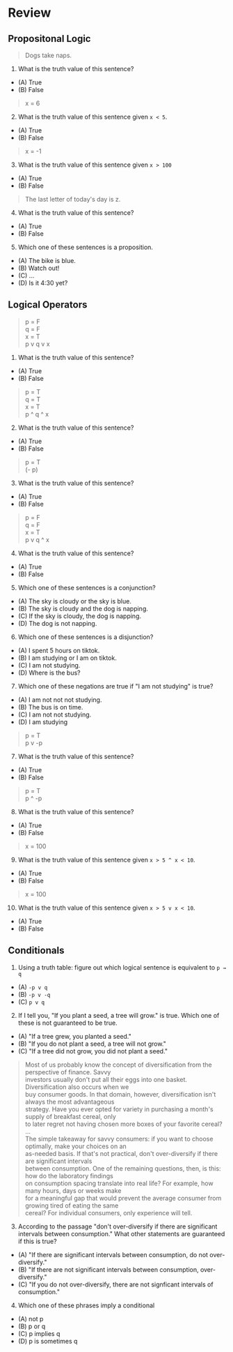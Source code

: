 # Review

## Propositonal Logic

> Dogs take naps.

1. What is the truth value of this sentence?

* (A) True 
* (B) False

> x = 6  

2. What is the truth value of this sentence given `x < 5`.

* (A) True 
* (B) False

> x = -1  

3. What is the truth value of this sentence given `x > 100`

* (A) True 
* (B) False

> The last letter of today's day is z.

4. What is the truth value of this sentence?

* (A) True 
* (B) False

5. Which one of these sentences is a proposition.

* (A) The bike is blue.
* (B) Watch out!
* (C) ...
* (D) Is it 4:30 yet?

## Logical Operators

> p = F  
> q = F  
> x = T  
> p v q v x  

1. What is the truth value of this sentence?

* (A) True 
* (B) False

> p = T  
> q = T  
> x = T  
> p ^ q ^ x  

2. What is the truth value of this sentence?

* (A) True 
* (B) False

> p = T  
> (- p)  

3. What is the truth value of this sentence? 

* (A) True 
* (B) False

> p = F  
> q = F  
> x = T  
> p v q ^ x  

4. What is the truth value of this sentence?

* (A) True 
* (B) False

5. Which one of these sentences is a conjunction?

* (A) The sky is cloudy or the sky is blue.
* (B) The sky is cloudy and the dog is napping.
* (C) If the sky is cloudy, the dog is napping.
* (D) The dog is not napping.

6. Which one of these sentences is a disjunction?

* (A) I spent 5 hours on tiktok.
* (B) I am studying or I am on tiktok.
* (C) I am not studying.
* (D) Where is the bus?

7. Which one of these negations are true if "I am not studying" is true?

* (A) I am not not not studying.
* (B) The bus is on time.
* (C) I am not not studying.
* (D) I am studying

> p = T  
> p v \-p  

7. What is the truth value of this sentence?

* (A) True
* (B) False

> p = T  
> p ^ \-p  

8. What is the truth value of this sentence?

* (A) True
* (B) False

> x = 100

9. What is the truth value of this sentence given `x > 5 ^ x < 10`.

* (A) True
* (B) False

> x = 100

10. What is the truth value of this sentence given `x > 5 v x < 10`.

* (A) True
* (B) False

## Conditionals

1. Using a truth table: figure out which logical sentence is equivalent to `p → q`

  * (A) `-p v q`
  * (B) `-p v -q`
  * (C) `p v q`

2. If I tell you, "If you plant a seed, a tree will grow." is true. Which one of these is not guaranteed to be true.

 * (A) "If a tree grew, you planted a seed."
 * (B) "If you do not plant a seed, a tree will not grow."
 * (C) "If a tree did not grow, you did not plant a seed."

> Most of us probably know the concept of diversification from the perspective of finance. Savvy   
> investors usually don't put all their eggs into one basket. Diversification also occurs when we  
> buy consumer goods. In that domain, however, diversification isn't always the most advantageous  
> strategy. Have you ever opted for variety in purchasing a month's supply of breakfast cereal, only  
> to later regret not having chosen more boxes of your favorite cereal?  
> ...   
> The simple takeaway for savvy consumers: if you want to choose optimally, make your choices on an  
> as-needed basis. If that's not practical, don't over-diversify if there are significant intervals  
> between consumption. One of the remaining questions, then, is this: how do the laboratory findings  
> on consumption spacing translate into real life? For example, how many hours, days or weeks make  
> for a meaningful gap that would prevent the average consumer from growing tired of eating the same  
> cereal? For individual consumers, only experience will tell.  

3. According to the passage "don't over-diversify if there are significant intervals between consumption." What other statements are guaranteed if this is true?

* (A) "If there are significant intervals between consumption, do not over-diversify."
* (B) "If there are not significant intervals between consumption, over-diversify."
* (C) "If you do not over-diversify, there are not signficant intervals of consumption."

4. Which one of these phrases imply a conditional

* (A) not p
* (B) p or q
* (C) p implies q
* (D) p is sometimes q